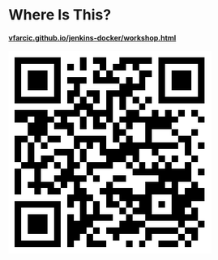 # Where Is This?

#### [vfarcic.github.io/jenkins-docker/workshop.html](http://vfarcic.github.io/jenkins-docker/workshop.html)

![QR](img/address-qr-atd.png)